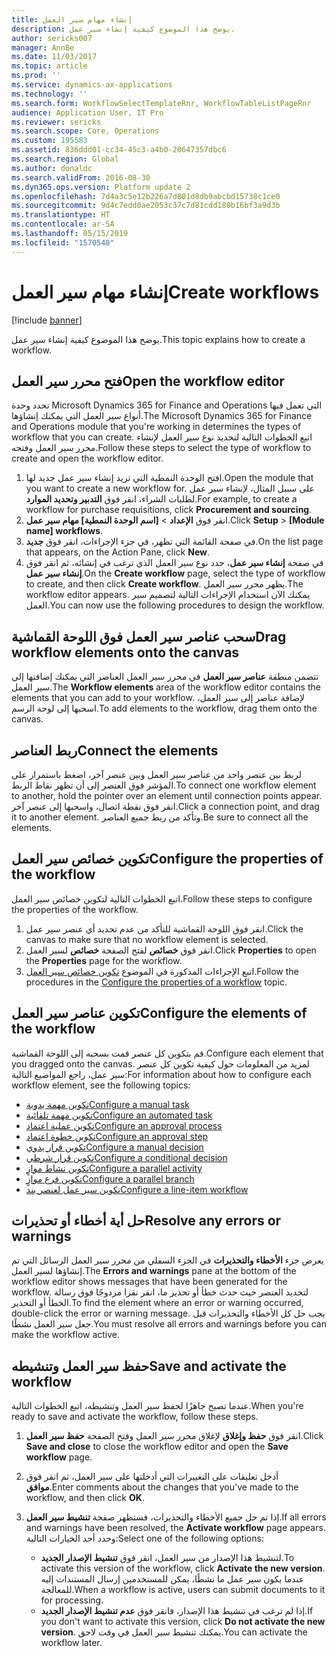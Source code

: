 ```yaml
---
title: إنشاء مهام سير العمل
description: يوضح هذا الموضوع كيفية إنشاء سير عمل.
author: sericks007
manager: AnnBe
ms.date: 11/03/2017
ms.topic: article
ms.prod: ''
ms.service: dynamics-ax-applications
ms.technology: ''
ms.search.form: WorkflowSelectTemplateRnr, WorkflowTableListPageRnr
audience: Application User, IT Pro
ms.reviewer: sericks
ms.search.scope: Core, Operations
ms.custom: 195583
ms.assetid: 836ddd01-cc34-45c3-a4b0-20647357dbc6
ms.search.region: Global
ms.author: donaldc
ms.search.validFrom: 2016-08-30
ms.dyn365.ops.version: Platform update 2
ms.openlocfilehash: 7d4a3c5e12b226a7d801d8db9abcbd15738c1ce0
ms.sourcegitcommit: 9d4c7edd0ae2053c37c7d81cdd180b16bf3a9d3b
ms.translationtype: HT
ms.contentlocale: ar-SA
ms.lasthandoff: 05/15/2019
ms.locfileid: "1570540"
---
```

# <a name="create-workflows"></a><span data-ttu-id="f4c3e-103">إنشاء مهام سير العمل</span><span class="sxs-lookup"><span data-stu-id="f4c3e-103">Create workflows</span></span>

[!include [banner](../includes/banner.md)]

<span data-ttu-id="f4c3e-104">يوضح هذا الموضوع كيفية إنشاء سير عمل.</span><span class="sxs-lookup"><span data-stu-id="f4c3e-104">This topic explains how to create a workflow.</span></span>

## <a name="open-the-workflow-editor"></a><span data-ttu-id="f4c3e-105">فتح محرر سير العمل</span><span class="sxs-lookup"><span data-stu-id="f4c3e-105">Open the workflow editor</span></span>

<span data-ttu-id="f4c3e-106">تحدد وحدة Microsoft Dynamics 365 for Finance and Operations التي تعمل فيها أنواع سير العمل التي يمكنك إنشاؤها.</span><span class="sxs-lookup"><span data-stu-id="f4c3e-106">The Microsoft Dynamics 365 for Finance and Operations module that you're working in determines the types of workflow that you can create.</span></span> <span data-ttu-id="f4c3e-107">اتبع الخطوات التالية لتحديد نوع سير العمل لإنشاء محرر سير العمل وفتحه.</span><span class="sxs-lookup"><span data-stu-id="f4c3e-107">Follow these steps to select the type of workflow to create and open the workflow editor.</span></span>

1. <span data-ttu-id="f4c3e-108">افتح الوحدة النمطية التي تريد إنشاء سير عمل جديد لها.</span><span class="sxs-lookup"><span data-stu-id="f4c3e-108">Open the module that you want to create a new workflow for.</span></span> <span data-ttu-id="f4c3e-109">على سبيل المثال، لإنشاء سير عمل لطلبات الشراء، انقر فوق **التدبير وتحديد الموارد**.</span><span class="sxs-lookup"><span data-stu-id="f4c3e-109">For example, to create a workflow for purchase requisitions, click **Procurement and sourcing**.</span></span>
2. <span data-ttu-id="f4c3e-110">انقر فوق **الإعداد** &gt; **\[اسم الوحدة النمطية\] مهام سير عمل**.</span><span class="sxs-lookup"><span data-stu-id="f4c3e-110">Click **Setup** &gt; **\[Module name\] workflows**.</span></span>
3. <span data-ttu-id="f4c3e-111">في صفحة القائمة التي تظهر، في جزء الإجراءات، انقر فوق **جديد**.</span><span class="sxs-lookup"><span data-stu-id="f4c3e-111">On the list page that appears, on the Action Pane, click **New**.</span></span>
4. <span data-ttu-id="f4c3e-112">في صفحة **إنشاء سير عمل**، حدد نوع سير العمل الذي ترغب في إنشائه، ثم انقر فوق **إنشاء سير عمل**.</span><span class="sxs-lookup"><span data-stu-id="f4c3e-112">On the **Create workflow** page, select the type of workflow to create, and then click **Create workflow**.</span></span> <span data-ttu-id="f4c3e-113">يظهر محرر سير العمل.</span><span class="sxs-lookup"><span data-stu-id="f4c3e-113">The workflow editor appears.</span></span> <span data-ttu-id="f4c3e-114">يمكنك الآن استخدام الإجراءات التالية لتصميم سير العمل.</span><span class="sxs-lookup"><span data-stu-id="f4c3e-114">You can now use the following procedures to design the workflow.</span></span>

## <a name="drag-workflow-elements-onto-the-canvas"></a><span data-ttu-id="f4c3e-115">سحب عناصر سير العمل فوق اللوحة القماشية</span><span class="sxs-lookup"><span data-stu-id="f4c3e-115">Drag workflow elements onto the canvas</span></span>

<span data-ttu-id="f4c3e-116">تتضمن منطقة **عناصر سير العمل** في محرر سير العمل العناصر التي يمكنك إضافتها إلى سير العمل.</span><span class="sxs-lookup"><span data-stu-id="f4c3e-116">The **Workflow elements** area of the workflow editor contains the elements that you can add to your workflow.</span></span> <span data-ttu-id="f4c3e-117">لإضافة عناصر إلى سير العمل، اسحبها إلى لوحة الرسم.</span><span class="sxs-lookup"><span data-stu-id="f4c3e-117">To add elements to the workflow, drag them onto the canvas.</span></span>

## <a name="connect-the-elements"></a><span data-ttu-id="f4c3e-118">ربط العناصر</span><span class="sxs-lookup"><span data-stu-id="f4c3e-118">Connect the elements</span></span>

<span data-ttu-id="f4c3e-119">لربط بين عنصر واحد من عناصر سير العمل وبين عنصر آخر، اضغط باستمرار على المؤشر فوق العنصر إلى أن تظهر نقاط الربط.</span><span class="sxs-lookup"><span data-stu-id="f4c3e-119">To connect one workflow element to another, hold the pointer over an element until connection points appear.</span></span> <span data-ttu-id="f4c3e-120">انقر فوق نقطة اتصال، واسحبها إلى عنصر آخر.</span><span class="sxs-lookup"><span data-stu-id="f4c3e-120">Click a connection point, and drag it to another element.</span></span> <span data-ttu-id="f4c3e-121">وتأكد من ربط جميع العناصر.</span><span class="sxs-lookup"><span data-stu-id="f4c3e-121">Be sure to connect all the elements.</span></span>

## <a name="configure-the-properties-of-the-workflow"></a><span data-ttu-id="f4c3e-122">تكوين خصائص سير العمل</span><span class="sxs-lookup"><span data-stu-id="f4c3e-122">Configure the properties of the workflow</span></span>

<span data-ttu-id="f4c3e-123">اتبع الخطوات التالية لتكوين خصائص سير العمل.</span><span class="sxs-lookup"><span data-stu-id="f4c3e-123">Follow these steps to configure the properties of the workflow.</span></span>

1. <span data-ttu-id="f4c3e-124">انقر فوق اللوحة القماشية للتأكد من عدم تحديد أي عنصر سير عمل.</span><span class="sxs-lookup"><span data-stu-id="f4c3e-124">Click the canvas to make sure that no workflow element is selected.</span></span>
2. <span data-ttu-id="f4c3e-125">انقر فوق **خصائص** لفتح الصفحة **خصائص** لسير العمل.</span><span class="sxs-lookup"><span data-stu-id="f4c3e-125">Click **Properties** to open the **Properties** page for the workflow.</span></span>
3. <span data-ttu-id="f4c3e-126">اتبع الإجراءات المذكورة في الموضوع [تكوين خصائص سير العمل](configure-workflow-properties.md).</span><span class="sxs-lookup"><span data-stu-id="f4c3e-126">Follow the procedures in the [Configure the properties of a workflow](configure-workflow-properties.md) topic.</span></span>

## <a name="configure-the-elements-of-the-workflow"></a><span data-ttu-id="f4c3e-127">تكوين عناصر سير العمل</span><span class="sxs-lookup"><span data-stu-id="f4c3e-127">Configure the elements of the workflow</span></span>

<span data-ttu-id="f4c3e-128">قم بتكوين كل عنصر قمت بسحبه إلى اللوحة القماشية.</span><span class="sxs-lookup"><span data-stu-id="f4c3e-128">Configure each element that you dragged onto the canvas.</span></span> <span data-ttu-id="f4c3e-129">لمزيد من المعلومات حول كيفية تكوين كل عنصر سير عمل، راجع المواضيع التالية:</span><span class="sxs-lookup"><span data-stu-id="f4c3e-129">For information about how to configure each workflow element, see the following topics:</span></span>

- [<span data-ttu-id="f4c3e-130">تكوين مهمة يدوية</span><span class="sxs-lookup"><span data-stu-id="f4c3e-130">Configure a manual task</span></span>](configure-manual-task-workflow.md)
- [<span data-ttu-id="f4c3e-131">تكوين مهمة تلقائية</span><span class="sxs-lookup"><span data-stu-id="f4c3e-131">Configure an automated task</span></span>](configure-automated-task-workflow.md)
- [<span data-ttu-id="f4c3e-132">تكوين عملية اعتماد</span><span class="sxs-lookup"><span data-stu-id="f4c3e-132">Configure an approval process</span></span>](configure-approval-process-workflow.md)
- [<span data-ttu-id="f4c3e-133">تكوين خطوة اعتماد</span><span class="sxs-lookup"><span data-stu-id="f4c3e-133">Configure an approval step</span></span>](configure-approval-step-workflow.md)
- [<span data-ttu-id="f4c3e-134">تكوين قرار يدوي</span><span class="sxs-lookup"><span data-stu-id="f4c3e-134">Configure a manual decision</span></span>](configure-manual-decision-workflow.md)
- [<span data-ttu-id="f4c3e-135">تكوين قرار شرطي</span><span class="sxs-lookup"><span data-stu-id="f4c3e-135">Configure a conditional decision</span></span>](configure-conditional-decision-workflow.md)
- [<span data-ttu-id="f4c3e-136">تكوين نشاط موازٍ</span><span class="sxs-lookup"><span data-stu-id="f4c3e-136">Configure a parallel activity</span></span>](configure-parallel-activity-workflow.md)
- [<span data-ttu-id="f4c3e-137">تكوين فرع موازٍ</span><span class="sxs-lookup"><span data-stu-id="f4c3e-137">Configure a parallel branch</span></span>](configure-parallel-branch-workflow.md)
- [<span data-ttu-id="f4c3e-138">تكوين سير عمل لعنصر بند</span><span class="sxs-lookup"><span data-stu-id="f4c3e-138">Configure a line-item workflow</span></span>](configure-line-item-workflow.md)

## <a name="resolve-any-errors-or-warnings"></a><span data-ttu-id="f4c3e-139">حل أية أخطاء أو تحذيرات</span><span class="sxs-lookup"><span data-stu-id="f4c3e-139">Resolve any errors or warnings</span></span>

<span data-ttu-id="f4c3e-140">يعرض جزء **الأخطاء والتحذيرات** في الجزء السفلي من محرر سير العمل الرسائل التي تم إنشاؤها لسير العمل.</span><span class="sxs-lookup"><span data-stu-id="f4c3e-140">The **Errors and warnings** pane at the bottom of the workflow editor shows messages that have been generated for the workflow.</span></span> <span data-ttu-id="f4c3e-141">لتحديد العنصر حيث حدث خطأ أو تحذير ما، انقر نقرا مزدوجًا فوق رسالة الخطأ أو التحذير.</span><span class="sxs-lookup"><span data-stu-id="f4c3e-141">To find the element where an error or warning occurred, double-click the error or warning message.</span></span> <span data-ttu-id="f4c3e-142">يجب حل كل الأخطاء والتحذيرات قبل جعل سير العمل نشطًا.</span><span class="sxs-lookup"><span data-stu-id="f4c3e-142">You must resolve all errors and warnings before you can make the workflow active.</span></span>

## <a name="save-and-activate-the-workflow"></a><span data-ttu-id="f4c3e-143">حفظ سير العمل وتنشيطه</span><span class="sxs-lookup"><span data-stu-id="f4c3e-143">Save and activate the workflow</span></span>

<span data-ttu-id="f4c3e-144">عندما تصبح جاهزًا لحفظ سير العمل وتنشيطه، اتبع الخطوات التالية.</span><span class="sxs-lookup"><span data-stu-id="f4c3e-144">When you're ready to save and activate the workflow, follow these steps.</span></span>

1. <span data-ttu-id="f4c3e-145">انقر فوق **حفظ وإغلاق** لإغلاق محرر سير العمل وفتح الصفحة **حفظ سير العمل**.</span><span class="sxs-lookup"><span data-stu-id="f4c3e-145">Click **Save and close** to close the workflow editor and open the **Save workflow** page.</span></span>
2. <span data-ttu-id="f4c3e-146">أدخل تعليقات على التغييرات التي أدخلتها على سير العمل، ثم انقر فوق **موافق**.</span><span class="sxs-lookup"><span data-stu-id="f4c3e-146">Enter comments about the changes that you've made to the workflow, and then click **OK**.</span></span>
3. <span data-ttu-id="f4c3e-147">إذا تم حل جميع الأخطاء والتحذيرات، فستظهر صفحة **تنشيط سير العمل**.</span><span class="sxs-lookup"><span data-stu-id="f4c3e-147">If all errors and warnings have been resolved, the **Activate workflow** page appears.</span></span> <span data-ttu-id="f4c3e-148">وحدد أحد الخيارات التالية:</span><span class="sxs-lookup"><span data-stu-id="f4c3e-148">Select one of the following options:</span></span>

    - <span data-ttu-id="f4c3e-149">لتنشيط هذا الإصدار من سير العمل، انقر فوق **تنشيط الإصدار الجديد**.</span><span class="sxs-lookup"><span data-stu-id="f4c3e-149">To activate this version of the workflow, click **Activate the new version**.</span></span> <span data-ttu-id="f4c3e-150">عندما يكون سير عمل ما نشطًا، يمكن للمستخدمين إرسال المستندات إليه للمعالجة.</span><span class="sxs-lookup"><span data-stu-id="f4c3e-150">When a workflow is active, users can submit documents to it for processing.</span></span>
    - <span data-ttu-id="f4c3e-151">إذا لم ترغب في تنشيط هذا الإصدار، فانقر فوق **عدم تنشيط الإصدار الجديد‬**.</span><span class="sxs-lookup"><span data-stu-id="f4c3e-151">If you don't want to activate this version, click **Do not activate the new version**.</span></span> <span data-ttu-id="f4c3e-152">يمكنك تنشيط سير العمل في وقت لاحق.</span><span class="sxs-lookup"><span data-stu-id="f4c3e-152">You can activate the workflow later.</span></span>
